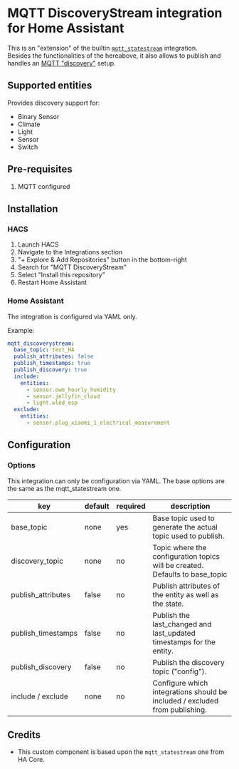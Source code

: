 # MQTT DiscoveryStream integration for Home Assistant

This is an "extension" of the builtin [`mqtt_statestream`](https://www.home-assistant.io/integrations/mqtt_statestream/) integration.  
Besides the functionalities of the hereabove, it also allows to publish and handles an [MQTT "discovery"](https://www.home-assistant.io/docs/mqtt/discovery) setup.

## Supported entities
Provides discovery support for:
- Binary Sensor
- Climate
- Light
- Sensor
- Switch

## Pre-requisites

1. MQTT configured

## Installation

### HACS

1. Launch HACS
1. Navigate to the Integrations section
1. "+ Explore & Add Repositories" button in the bottom-right
1. Search for "MQTT DiscoveryStream"
1. Select "Install this repository"
1. Restart Home Assistant

### Home Assistant

The integration is configured via YAML only.

Example:

```yaml
mqtt_discoverystream:
  base_topic: test_HA
  publish_attributes: false
  publish_timestamps: true
  publish_discovery: true
  include:
    entities:
      - sensor.owm_hourly_humidity
      - sensor.jellyfin_cloud
      - light.wled_esp
  exclude:
    entities:
      - sensor.plug_xiaomi_1_electrical_measurement
```

## Configuration

### Options

This integration can only be configuration via YAML.
The base options are the same as the mqtt_statestream one. 

| key                | default | required | description                                                                  |
| ------------------ | ------- | -------- | ---------------------------------------------------------------------------- |
| base_topic         | none    | yes      | Base topic used to generate the actual topic used to publish.                |
| discovery_topic    | none    | no       | Topic where the configuration topics will be created. Defaults to base_topic |
| publish_attributes | false   | no       | Publish attributes of the entity as well as the state.                       |
| publish_timestamps | false   | no       | Publish the last_changed and last_updated timestamps for the entity.         |
| publish_discovery  | false   | no       | Publish the discovery topic ("config").                                      |
| include / exclude  | none    | no       | Configure which integrations should be included / excluded from publishing.  |

## Credits

- This custom component is based upon the `mqtt_statestream` one from HA Core.  
